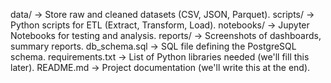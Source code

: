 data/ → Store raw and cleaned datasets (CSV, JSON, Parquet).
scripts/ → Python scripts for ETL (Extract, Transform, Load).
notebooks/ → Jupyter Notebooks for testing and analysis.
reports/ → Screenshots of dashboards, summary reports.
db_schema.sql → SQL file defining the PostgreSQL schema.
requirements.txt → List of Python libraries needed (we'll fill this later).
README.md → Project documentation (we'll write this at the end).